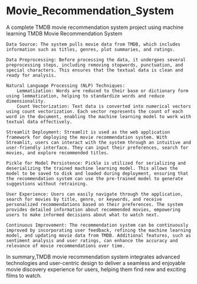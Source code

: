 # Movie_Recommendation_System
A complete TMDB movie recommendation system project using machine learning 
TMDB Movie Recommendation System

    Data Source: The system pulls movie data from TMDB, which includes information such as titles, genres, plot summaries, and ratings.

    Data Preprocessing: Before processing the data, it undergoes several preprocessing steps, including removing stopwords, punctuation, and special characters. This ensures that the textual data is clean and ready for analysis.

    Natural Language Processing (NLP) Techniques:
        Lemmatization: Words are reduced to their base or dictionary form using lemmatization, helping to standardize words and reduce dimensionality.
        Count Vectorization: Text data is converted into numerical vectors using count vectorization. Each vector represents the count of each word in the document, enabling the machine learning model to work with textual data effectively.

    Streamlit Deployment: Streamlit is used as the web application framework for deploying the movie recommendation system. With Streamlit, users can interact with the system through an intuitive and user-friendly interface. They can input their preferences, search for movies, and explore recommended titles.

    Pickle for Model Persistence: Pickle is utilized for serializing and deserializing the trained machine learning model. This allows the model to be saved to disk and loaded during deployment, ensuring that the recommendation system can use the pre-trained model to generate suggestions without retraining.

    User Experience: Users can easily navigate through the application, search for movies by title, genre, or keywords, and receive personalized recommendations based on their preferences. The system provides detailed information about recommended movies, empowering users to make informed decisions about what to watch next.

    Continuous Improvement: The recommendation system can be continuously improved by incorporating user feedback, refining the machine learning model, and updating movie data from TMDB. Additional features, such as sentiment analysis and user ratings, can enhance the accuracy and relevance of movie recommendations over time.

In summary,TMDB movie recommendation system integrates advanced technologies and user-centric design to deliver a seamless and enjoyable movie discovery experience for users, helping them find new and exciting films to watch.
